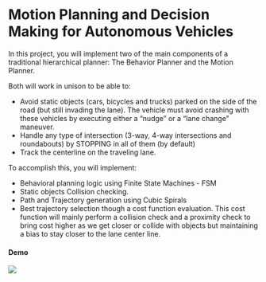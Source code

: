 # Motion Planning and Decision Making for Autonomous Vehicles

In this project, you will implement two of the main components of a traditional hierarchical planner: The Behavior Planner and the Motion Planner. 

Both will work in unison to be able to:
* Avoid static objects (cars, bicycles and trucks) parked on the side of the road (but still invading the lane). The vehicle must avoid crashing with these vehicles by executing either a “nudge” or a “lane change” maneuver.
* Handle any type of intersection (3-way,  4-way intersections and roundabouts) by STOPPING in all of them (by default)
* Track the centerline on the traveling lane.

To accomplish this, you will implement:

* Behavioral planning logic using Finite State Machines - FSM
* Static objects Collision checking.
* Path and Trajectory generation using Cubic Spirals
* Best trajectory selection though a cost function evaluation. This cost function will mainly perform a collision check and a proximity check to bring cost higher as we get closer or collide with objects but maintaining a bias to stay closer to the lane center line.

#### Demo

![](demo.mp4.gif)
